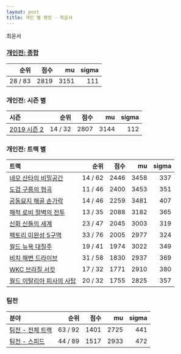 ```yaml
---
layout: post
title: 개인 별 랭킹 - 최윤서
---
```


최윤서

### [개인전: 종합](../singles-full)

| 순위 | 점수 | mu | sigma |
|---:|---:|---:|---:|
| 28 / 83 | 2819 | 3151 | 111 |

### 개인전: 시즌 별

| 시즌 | 순위 | 점수 | mu | sigma |
|:---|---:|---:|---:|---:|
| [2019 시즌 2](../s2019_2) | 14 / 32 | 2807 | 3144 | 112 |

### 개인전: 트랙 별

| 트랙 | 순위 | 점수 | mu | sigma |
|:---|---:|---:|---:|---:|
| [네모 산타의 비밀공간](../santa) | 14 / 62 | 2446 | 3458 | 337 |
| [도검 구름의 협곡](../hyupgog) | 11 / 46 | 2400 | 3453 | 351 |
| [공동묘지 해골 손가락](../haeson) | 14 / 46 | 2259 | 3481 | 407 |
| [해적 로비 절벽의 전투](../lobby) | 13 / 35 | 2088 | 3182 | 365 |
| [신화 신들의 세계](../shinsegye) | 23 / 47 | 2045 | 3003 | 319 |
| [팩토리 미완성 5구역](../district5) | 33 / 76 | 2005 | 2977 | 324 |
| [월드 뉴욕 대질주](../newyork) | 19 / 41 | 1974 | 3022 | 349 |
| [비치 해변 드라이브](../haebyun) | 31 / 58 | 1830 | 2937 | 369 |
| [WKC 브라질 서킷](../brazil) | 17 / 32 | 1771 | 2910 | 380 |
| [월드 이탈리아 피사의 사탑](../pizza) | 20 / 32 | 1755 | 2825 | 357 |

### 팀전

| 분야 | 순위 | 점수 | mu | sigma |
|:---|---:|---:|---:|---:|
| [팀전 - 전체 트랙](../team-full) | 63 / 92 | 1401 | 2725 | 441 |
| [팀전 - 스피드](../team-speed) | 44 / 89 | 1517 | 2933 | 472 |
